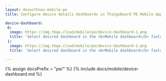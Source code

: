 ```yaml
---
layout: docwithnav-mobile-pe
title: Configure device details dashboards in ThingsBoard PE Mobile Application

device-dashboard:
 0:
  image: https://img.tbqa.cloud/mobile/pe/device-dashboard-1.png
  title: 'Select desired dashboard in the <b>Mobile dashboard</b> field'
 1:
  image: https://img.tbqa.cloud/mobile/pe/device-dashboard-2.png
  title: 'Select desired dashboard in the <b>Mobile dashboard</b> field'

---
```


{% assign docsPrefix = "pe/" %}
{% include docs/mobile/device-dashboard.md %}
